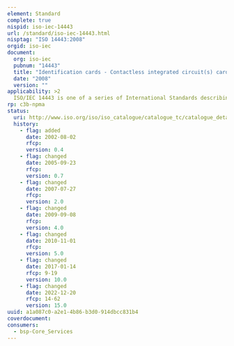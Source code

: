 ```yaml
---
element: Standard
complete: true
nispid: iso-iec-14443
url: /standard/iso-iec-14443.html
nisptag: "ISO 14443:2008"
orgid: iso-iec
document:
  org: iso-iec
  pubnum: "14443"
  title: "Identification cards - Contactless integrated circuit(s) cards - Proximity cards"
  date: "2008"
  version: ""
applicability: >2
  ISO/IEC 14443 is one of a series of International Standards describing the parameters for identification cards as defined in ISO/IEC 7810, and the use of such cards for international interchange.
rp: c3b-npma
status:
  uri: http://www.iso.org/iso/iso_catalogue/catalogue_tc/catalogue_detail.htm?csnumber=39693
  history: 
    - flag: added
      date: 2002-08-02
      rfcp: 
      version: 0.4
    - flag: changed
      date: 2005-09-23
      rfcp: 
      version: 0.7
    - flag: changed
      date: 2007-07-27
      rfcp: 
      version: 2.0
    - flag: changed
      date: 2009-09-08
      rfcp: 
      version: 4.0
    - flag: changed
      date: 2010-11-01
      rfcp: 
      version: 5.0
    - flag: changed
      date: 2017-01-14
      rfcp: 9-19
      version: 10.0
    - flag: changed
      date: 2022-12-20
      rfcp: 14-62
      version: 15.0
uuid: a1a087c0-a2e1-4b86-b3d0-914dbcc831b4
coverdocument:
consumers:
  - bsp-Core_Services
---
```

